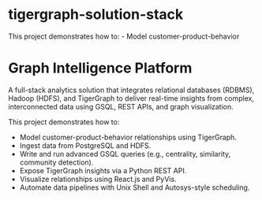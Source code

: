 # tigergraph-solution-stack
This project demonstrates how to: - Model customer-product-behavior 
# Graph Intelligence Platform

A full-stack analytics solution that integrates relational databases (RDBMS), Hadoop (HDFS), and TigerGraph to deliver real-time insights from complex, interconnected data using GSQL, REST APIs, and graph visualization.



This project demonstrates how to:
- Model customer-product-behavior relationships using TigerGraph.
- Ingest data from PostgreSQL and HDFS.
- Write and run advanced GSQL queries (e.g., centrality, similarity, community detection).
- Expose TigerGraph insights via a Python REST API.
- Visualize relationships using React.js and PyVis.
- Automate data pipelines with Unix Shell and Autosys-style scheduling.




